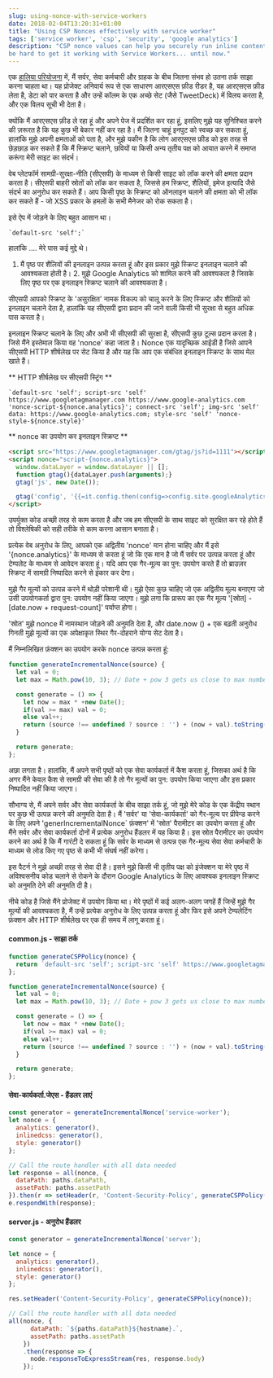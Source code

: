 ```yaml
---
slug: using-nonce-with-service-workers
date: 2018-02-04T13:20:31+01:00
title: "Using CSP Nonces effectively with service worker"
tags: ['service worker', 'csp', 'security', 'google analytics']
description: "CSP nonce values can help you securely run inline content on you site. But it can 
be hard to get it working with Service Workers... until now."
---
```



एक [हालिया परियोजना](https://webgdedeck.com/) में, मैं सर्वर, सेवा कर्मचारी और ग्राहक के बीच जितना संभव हो उतना तर्क साझा करना चाहता था। यह प्रोजेक्ट अनिवार्य रूप से एक साधारण आरएसएस फ़ीड रीडर है, यह आरएसएस फ़ीड लेता है, डेटा को पार करता है और उन्हें कॉलम के एक अच्छे सेट (जैसे TweetDeck) में विलय करता है, और एक विलय सूची भी देता है।

क्योंकि मैं आरएसएस फ़ीड ले रहा हूं और अपने पेज में प्रदर्शित कर रहा हूं, इसलिए मुझे यह सुनिश्चित करने की ज़रूरत है कि यह कुछ भी बेकार नहीं कर रहा है। मैं जितना चाहूं इनपुट को स्वच्छ कर सकता हूं, हालांकि मुझे अपनी क्षमताओं को पता है, और मुझे यकीन है कि लोग आरएसएस फ़ीड को इस तरह से छेड़छाड़ कर सकते हैं कि मैं स्क्रिप्ट चलाने, छवियों या किसी अन्य तृतीय पक्ष को आयात करने में समाप्त करूंगा मेरी साइट का संदर्भ।

वेब प्लेटफॉर्म सामग्री-सुरक्षा-नीति (सीएसपी) के माध्यम से किसी साइट को लॉक करने की क्षमता प्रदान करता है। सीएसपी बाहरी स्रोतों को लॉक कर सकता है, जिससे हम स्क्रिप्ट, शैलियों, इमेज इत्यादि जैसे संदर्भ का अनुरोध कर सकते हैं। आप किसी पृष्ठ के स्क्रिप्ट को ऑनलाइन चलाने की क्षमता को भी लॉक कर सकते हैं - जो XSS प्रकार के हमलों के सभी मैनेजर को रोक सकता है।

इसे ऐप में जोड़ने के लिए बहुत आसान था।


```
`default-src 'self';`
```


हालांकि .... मेरे पास कई मुद्दे थे।

1. मैं पृष्ठ पर शैलियों की इनलाइन उत्पन्न करता हूं और इस प्रकार मुझे स्क्रिप्ट इनलाइन चलाने की आवश्यकता होती है। 2. मुझे Google Analytics को शामिल करने की आवश्यकता है जिसके लिए पृष्ठ पर एक इनलाइन स्क्रिप्ट चलाने की आवश्यकता है।

सीएसपी आपको स्क्रिप्ट के 'असुरक्षित' नामक विकल्प को चालू करने के लिए स्क्रिप्ट और शैलियों को इनलाइन चलाने देता है, हालांकि यह सीएसपी द्वारा प्रदान की जाने वाली किसी भी सुरक्षा से बहुत अधिक पास करता है।

इनलाइन स्क्रिप्ट चलाने के लिए और अभी भी सीएसपी की सुरक्षा है, सीएसपी कुछ टूल्स प्रदान करता है। जिसे मैंने इस्तेमाल किया वह 'nonce' कहा जाता है। Nonce एक यादृच्छिक आईडी है जिसे आपने सीएसपी HTTP शीर्षलेख पर सेट किया है और यह कि आप एक संबंधित इनलाइन स्क्रिप्ट के साथ मेल खाते हैं।

** HTTP शीर्षलेख पर सीएसपी स्ट्रिंग **


```
`default-src 'self'; script-src 'self' https://www.googletagmanager.com https://www.google-analytics.com 'nonce-script-${nonce.analytics}'; connect-src 'self'; img-src 'self' data: https://www.google-analytics.com; style-src 'self' 'nonce-style-${nonce.style}'
```


** nonce का उपयोग कर इनलाइन स्क्रिप्ट **


```html
<script src="https://www.googletagmanager.com/gtag/js?id=1111"></script>
<script nonce="script-{nonce.analytics}">
  window.dataLayer = window.dataLayer || [];
  function gtag(){dataLayer.push(arguments);}
  gtag('js', new Date());

  gtag('config', '{{=it.config.then(config=>config.site.googleAnalytics)}}');
</script>
```


उपर्युक्त कोड अच्छी तरह से काम करता है और जब हम सीएसपी के साथ साइट को सुरक्षित कर रहे होते हैं तो विश्लेषिकी को सही तरीके से काम करना आसान बनाता है।

प्रत्येक वेब अनुरोध के लिए, आपको एक अद्वितीय 'nonce' मान होना चाहिए और मैं इसे '{nonce.analytics}' के माध्यम से करता हूं जो कि एक मान है जो मैं सर्वर पर उत्पन्न करता हूं और टेम्पलेट के माध्यम से आवेदन करता हूं। यदि आप एक गैर-मूल्य का पुन: उपयोग करते हैं तो ब्राउज़र स्क्रिप्ट में सामग्री निष्पादित करने से इंकार कर देगा।

मुझे गैर मूल्यों को उत्पन्न करने में थोड़ी परेशानी थी। मुझे ऐसा कुछ चाहिए जो एक अद्वितीय मूल्य बनाएगा जो उसी उपयोगकर्ता द्वारा पुन: उपयोग नहीं किया जाएगा। मुझे लगा कि प्रारूप का एक गैर मूल्य '[स्रोत] - [date.now + request-count]' पर्याप्त होगा।

'स्रोत' मुझे nonce में नामस्थान जोड़ने की अनुमति देता है, और date.now () + एक बढ़ती अनुरोध गिनती मुझे मूल्यों का एक अपेक्षाकृत स्थिर गैर-दोहराने योग्य सेट देता है।

मैं निम्नलिखित फ़ंक्शन का उपयोग करके nonce उत्पन्न करता हूं:


```javascript
function generateIncrementalNonce(source) {
  let val = 0;
  let max = Math.pow(10, 3); // Date + pow 3 gets us close to max number;

  const generate = () => {
    let now = max * +new Date();
    if(val >= max) val = 0;
    else val++;
    return (source !== undefined ? source : '') + (now + val).toString();
  }

  return generate;
};
```


अछा लगता है। हालांकि, मैं अपने सभी पृष्ठों को एक सेवा कार्यकर्ता में कैश करता हूं, जिसका अर्थ है कि अगर मैंने केवल कैश से सामग्री की सेवा की है तो गैर मूल्यों का पुन: उपयोग किया जाएगा और इस प्रकार निष्पादित नहीं किया जाएगा।

सौभाग्य से, मैं अपने सर्वर और सेवा कार्यकर्ता के बीच साझा तर्क हूं, जो मुझे मेरे कोड के एक केंद्रीय स्थान पर कुछ भी उत्पन्न करने की अनुमति देता है। मैं 'सर्वर' या 'सेवा-कार्यकर्ता' को गैर-मूल्य पर प्रीपेन्ड करने के लिए अपने 'generIncrementalNonce` फ़ंक्शन' में 'स्रोत' पैरामीटर का उपयोग करता हूं और मैंने सर्वर और सेवा कार्यकर्ता दोनों में प्रत्येक अनुरोध हैंडलर में यह किया है। इस स्रोत पैरामीटर का उपयोग करने का अर्थ है कि मैं गारंटी दे सकता हूं कि सर्वर के माध्यम से उत्पन्न एक गैर-मूल्य सेवा सेवा कर्मचारी के माध्यम से लोड किए गए पृष्ठ से कभी भी संघर्ष नहीं करेगा।

इस पैटर्न ने मुझे अच्छी तरह से सेवा दी है। इसने मुझे किसी भी तृतीय पक्ष को इंजेक्शन या मेरे पृष्ठ में अविश्वसनीय कोड चलाने से रोकने के दौरान Google Analytics के लिए आवश्यक इनलाइन स्क्रिप्ट को अनुमति देने की अनुमति दी है।

नीचे कोड है जिसे मैंने प्रोजेक्ट में उपयोग किया था। मेरे पृष्ठों में कई अलग-अलग जगहें हैं जिन्हें मुझे गैर मूल्यों की आवश्यकता है, मैं उन्हें प्रत्येक अनुरोध के लिए उत्पन्न करता हूं और फिर इसे अपने टेम्पलेटिंग फ़ंक्शन और HTTP शीर्षलेख पर एक ही समय में लागू करता हूं।

#### common.js - साझा तर्क


```javascript
function generateCSPPolicy(nonce) {
  return `default-src 'self'; script-src 'self' https://www.googletagmanager.com https://www.google-analytics.com 'nonce-script-${nonce.analytics}'; connect-src 'self'; img-src 'self' data: https://www.google-analytics.com; style-src 'self' 'nonce-style-${nonce.style}' 'nonce-style-${nonce.inlinedcss}';`;
};

function generateIncrementalNonce(source) {
  let val = 0;
  let max = Math.pow(10, 3); // Date + pow 3 gets us close to max number;

  const generate = () => {
    let now = max * +new Date();
    if(val >= max) val = 0;
    else val++;
    return (source !== undefined ? source : '') + (now + val).toString();
  }

  return generate;
};
```


#### सेवा-कार्यकर्ता.जेएस - हैंडलर लाएं


```javascript
const generator = generateIncrementalNonce('service-worker');
let nonce = {
  analytics: generator(),
  inlinedcss: generator(),
  style: generator()
};

// Call the route handler with all data needed
let response = all(nonce, {
  dataPath: paths.dataPath,
  assetPath: paths.assetPath
}).then(r => setHeader(r, 'Content-Security-Policy', generateCSPPolicy(nonce)));;
e.respondWith(response);
```


#### server.js - अनुरोध हैंडलर


```javascript
const generator = generateIncrementalNonce('server');

let nonce = {
  analytics: generator(),
  inlinedcss: generator(),
  style: generator()
};

res.setHeader('Content-Security-Policy', generateCSPPolicy(nonce));

// Call the route handler with all data needed
all(nonce, {
      dataPath: `${paths.dataPath}${hostname}.`,
      assetPath: paths.assetPath 
    })
    .then(response => {
      node.responseToExpressStream(res, response.body)
    });
```